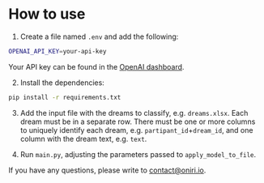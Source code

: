 # How to use

1. Create a file named `.env` and add the following:

```bash
OPENAI_API_KEY=your-api-key
```
Your API key can be found in the [OpenAI dashboard](https://platform.openai.com/login).


2. Install the dependencies:

```bash
pip install -r requirements.txt
```


3. Add the input file with the dreams to classify, e.g. `dreams.xlsx`. Each dream must be in a separate row. There must be one or more columns to uniquely identify each dream, e.g. `partipant_id`+`dream_id`, and one column with the dream text, e.g. `text`.


4. Run `main.py`, adjusting the parameters passed to `apply_model_to_file`.


If you have any questions, please write to [contact@oniri.io](mailto:contact@oniri.io).